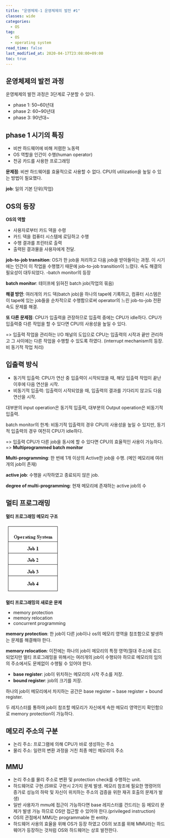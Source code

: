 ```yaml
---
title: "운영체제-1 운영체제의 발전 #1"
classes: wide
categories: 
  - OS
tag:
  - OS
  - operating system
read_time: false
last_modified_at: 2020-04-17T23:08:00+09:00
toc: true
---
```


## 운영체제의 발전 과정

운영체제의 발전 과정은 3단계로 구분할 수 있다.

- phase 1: 50~60년대
- phase 2: 60~90년대
- phase 3: 90년대~



## phase 1 시기의 특징

- 비싼 하드웨어에 비해 저렴한 노동력
- OS 역할을 인간이 수행(human operator)
- 천공 카드를 사용한 프로그래밍

**문제점**: 비싼 하드웨어를 효율적으로 사용할 수 없다. CPU의 utilization을 높일 수 있는 방법이 필요했다.

**job**: 일의 기본 단위(작업)



## OS의 등장

**OS의 역할**

- 사용자로부터 카드 덱을 수령
- 카드 덱을 컴퓨터 시스템에 로딩하고 수행
- 수행 결과를 프린터로 출력
- 출력된 결과물을 사용자에게 전달.

**job-to-job transition**: OS가 한 job을 처리하고 다음 job을 받아들이는 과정. 이 시기에는 인간이 이 작업을 수행했기 때문에 job-to-job transition이 느렸다. 속도 해결의 필요성이 대두되었다. -batch monitor의 등장

**batch monitor**: 테이프에 읽혀진 batch job(작업의 묶음)

**해결 방안**: 여러개의 카드 덱(batch job)을 하나의 tape에 기록하고, 컴퓨터 시스템은 이 tape에 있는 job들을 순차적으로 수행함으로써 operator의 느린 job-to-job 전환 속도 문제를 해결.

**또 다른 문제점**: CPU가 입출력을 관장하므로 입출력 중에는 CPU가 idle하다. CPU가 입출력중 다른 작업을 할 수 있다면 CPU의 사용성을 높일 수 있다.

=> 입출력 작업을 관리하는 I/O 채널의 도입으로 CPU는 입출력의 시작과 끝만 관리하고 그 사이에는 다른 작업을 수행할 수 있도록 하였다. (interrupt mechanism의 등장. 비 동기적 작업 처리)



## 입출력 방식

- 동기적 입출력: CPU가 연산 중 입출력이 시작되었을 때, 해당 입출력 작업이 끝난 이후에 다음 연산을 시작.
- 비동기적 입출력: 입출력이 시작되었을 때, 입출력의 결과를 기다리지 않고도 다음 연산을 시작.

대부분의 input operation은 동기적 입출력, 대부분의 Output operation은 비동기적 입출력.



batch monitor의 한계: 비동기적 입출력의 경우 CPU의 사용성을 높일 수 있지만, 동기적 입출력의 경우 여전히 CPU가 idle하다.

=> 입출력 CPU가 다른 job을 동시에 할 수 있다면 CPU의 효율적인 사용이 가능하다. => **Multiprogrammed batch monitor**

**Multi-programming**: 한 번에 1개 이상의 Active한 job을 수행. (메인 메모리에 여러개의 job이 존재)

**active job**: 수행을 시작하였고 종료되지 않은 job.

**degree of multi-programming**: 현재 메모리에 존재하는 active job의 수



## 멀티 프로그래밍

**멀티 프로그래밍 메모리 구조**

![multi-programming memory structure](/assets/images/Memory%20Layout%20For%20A%20Multiprogramming%20System.jpg)



**멀티 프로그래밍의 새로운 문제**

- memory protection
- memory relocation
- concurrent programming



**memory protection**: 한 job이 다른 job이나 os의 메모리 영역을 참조함으로 발생하는 문제를 해결해야 한다.

**memory relocation**: 이전에는 하나의 job이 메모리의 특정 영역(절대 주소)에 로드되었지만 멀티 프로그래밍을 위해서는 여러개의 job이 수행되야 하므로 메모리의 임의의 주소에서도 문제없이 수행될 수 있어야 한다.

- **base register**: job이 위치하는 메모리의 시작 주소를 저장.
- **bound register**: job의 크기를 저장.

하나의 job이 메모리에서 차지하는 공간은 base register ~ base register + bound register.

두 레지스터를 통하여 job이 참조할 메모리가 자신에게 속한 메모리 영역인지 확인함으로 memory protection이 가능하다.



## 메모리 주소의 구분

- 논리 주소: 프로그램에 의해 CPU가 바로 생성하는 주소
- 물리 주소: 일련의 변환 과정을 거친 최종 메인 메모리의 주소



## MMU

- 논리 주소를 물리 주소로 변환 및 protection check를 수행하는 unit.
- 하드웨어로 구현.(SW로 구현시 2가지 문제 발생. 메모리 참조에 필요한 명령어의 증가로 성능의 하락 및 자신이 위치하는 주소의 검증을 위한 재귀 호출의 문제가 발생)
- 일반 사용자가 mmu에 접근이 가능하다면 base 레지스터를 건드리는 등 메모리 문제가 발생 가능 하므로 OS만 접근할 수 있어야 한다.(privileged instruction)
- OS의 관점에서 MMU는 programmable 한 entity.
- 하드웨어 사용의 효율을 위해 OS가 등장 하였고 OS의 보조를 위해 MMU라는 하드웨어가 등장하는 것처럼 OS와 하드웨어는 상호 발전한다.

